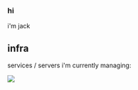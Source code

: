 ### hi

i'm jack

## infra

services / servers i'm currently managing:

![](https://jackharrhy.github.io/infra/infra.png)
